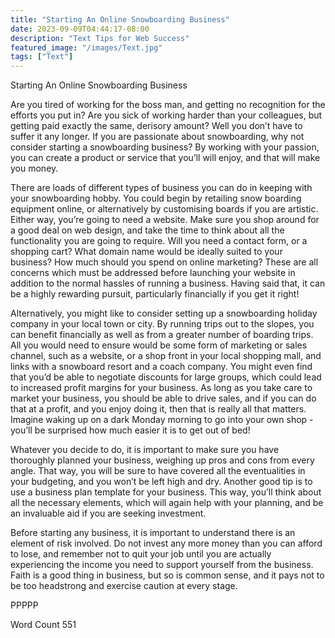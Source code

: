 ```yaml
---
title: "Starting An Online Snowboarding Business"
date: 2023-09-09T04:44:17-08:00
description: "Text Tips for Web Success"
featured_image: "/images/Text.jpg"
tags: ["Text"]
---
```


Starting An Online Snowboarding Business

Are you tired of working for the boss man, and getting no recognition for the efforts you put in?  Are you sick of working harder than your colleagues, but getting paid exactly the same, derisory amount? Well you don’t have to suffer it any longer. If you are passionate about snowboarding, why not consider starting a snowboarding business?  By working with your passion, you can create a product or service that you’ll will enjoy, and that will make you money.

There are loads of different types of business you can do in keeping with your snowboarding hobby.  You could begin by retailing snow boarding equipment online, or alternatively by customising boards if you are artistic.  Either way, you’re going to need a website.  Make sure you shop around for a good deal on web design, and take the time to think about all the functionality you are going to require.   Will you need a contact form, or a shopping cart?  What domain name would be ideally suited to your business?  How much should you spend on online marketing?  These are all concerns which must be addressed before launching your website in addition to the normal hassles of running a business.  Having said that, it can be a highly rewarding pursuit, particularly financially if you get it right!

Alternatively, you might like to consider setting up a snowboarding holiday company in your local town or city.  By running trips out to the slopes, you can benefit financially as well as from a greater number of boarding trips.  All you would need to ensure would be some form of marketing or sales channel, such as a website, or a shop front in your local shopping mall, and links with a snowboard resort and a coach company.  You might even find that you’d be able to negotiate discounts for large groups, which could lead to increased profit margins for your business.  As long as you take care to market your business, you should be able to drive sales, and if you can do that at a profit, and you enjoy doing it, then that is really all that matters.  Imagine waking up on a dark Monday morning to go into your own shop - you’ll be surprised how much easier it is to get out of bed!

Whatever you decide to do, it is important to make sure you have thoroughly planned your business, weighing up pros and cons from every angle.  That way, you will be sure to have covered all the eventualities in your budgeting, and you won’t be left high and dry.  Another good tip is to use a business plan template for your business.  This way, you’ll think about all the necessary elements, which will again help with your planning, and be an invaluable aid if you are seeking investment.

Before starting any business, it is important to understand there is an element of risk involved.  Do not invest any more money than you can afford to lose, and remember not to quit your job until you are actually experiencing the income you need to support yourself from the business.  Faith is a good thing in business, but so is common sense, and it pays not to be too headstrong and exercise caution at every stage.

PPPPP

Word Count 551


